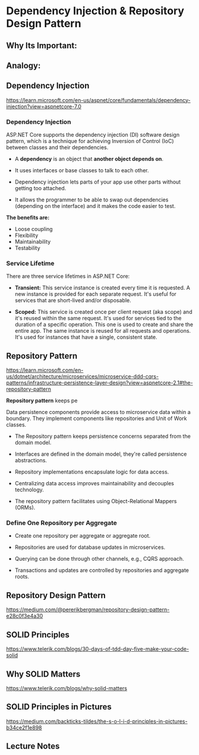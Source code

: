 # Dependency Injection & Repository Design Pattern

## Why Its Important:

## Analogy:

## Dependency Injection

<https://learn.microsoft.com/en-us/aspnet/core/fundamentals/dependency-injection?view=aspnetcore-7.0>


### Dependency Injection

ASP.NET Core supports the dependency injection (DI) software design pattern, which is a technique for achieving Inversion of Control (IoC) between classes and their dependencies.

- A **dependency** is an object that **another object depends on**.

- It uses interfaces or base classes to talk to each other.

- Dependency injection lets parts of your app use other parts without getting too attached.

- It allows the programmer to be able to swap out dependencies (depending on the interface) and it makes the code easier to test.

**The benefits are:**

- Loose coupling
- Flexibility
- Maintainability
- Testability


### Service Lifetime

There are three service lifetimes in ASP.NET Core:

- **Transient:** This service instance is created every time it is requested. A new instance is provided for each separate request. It's useful for services that are short-lived and/or disposable.

- **Scoped:** This service is created once per client request (aka scope) and it's reused within the same request. It's used for services tied to the duration of a specific operation.
This one is used to create and share the entire app. The same instance is reused for all requests and operations. It's used for instances that have a single, consistent state.


## Repository Pattern

<https://learn.microsoft.com/en-us/dotnet/architecture/microservices/microservice-ddd-cqrs-patterns/infrastructure-persistence-layer-design?view=aspnetcore-2.1#the-repository-pattern>

**Repository pattern** keeps pe

Data persistence components provide access to microservice data within a boundary. They implement components like repositories and Unit of Work classes.

- The Repository pattern keeps persistence concerns separated from the domain model.

- Interfaces are defined in the domain model, they're called persistence abstractions.

- Repository implementations encapsulate logic for data access.

- Centralizing data access improves maintainability and decouples technology.

- The repository pattern facilitates using Object-Relational Mappers (ORMs).


### Define One Repository per Aggregate

- Create one repository per aggregate or aggregate root.

- Repositories are used for database updates in microservices.

- Querying can be done through other channels, e.g., CQRS approach.

- Transactions and updates are controlled by repositories and aggregate roots.



## Repository Design Pattern

<https://medium.com/@pererikbergman/repository-design-pattern-e28c0f3e4a30>

## SOLID Principles

<https://www.telerik.com/blogs/30-days-of-tdd-day-five-make-your-code-solid>

## Why SOLID Matters

<https://www.telerik.com/blogs/why-solid-matters>

## SOLID Principles in Pictures

<https://medium.com/backticks-tildes/the-s-o-l-i-d-principles-in-pictures-b34ce2f1e898>

## Lecture Notes


